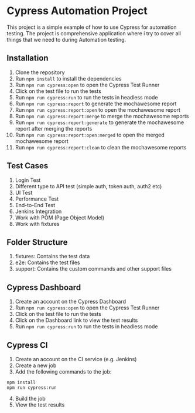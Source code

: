 # Cypress Automation Project
This project is a simple example of how to use Cypress for automation testing. The project is comprehensive application where i try to cover all things that we need to during Automation testing.

## Installation
1. Clone the repository
2. Run `npm install` to install the dependencies
3. Run `npm run cypress:open` to open the Cypress Test Runner
4. Click on the test file to run the tests
5. Run `npm run cypress:run` to run the tests in headless mode
6. Run `npm run cypress:report` to generate the mochawesome report
7. Run `npm run cypress:report:open` to open the mochawesome report
8. Run `npm run cypress:report:merge` to merge the mochawesome reports
9. Run `npm run cypress:report:generate` to generate the mochawesome report after merging the reports
10. Run `npm run cypress:report:open:merged` to open the merged mochawesome report
11. Run `npm run cypress:report:clean` to clean the mochawesome reports

## Test Cases
1. Login Test
2. Different type to API test (simple auth, token auth, auth2 etc)
3. UI Test
4. Performance Test
5. End-to-End Test
6. Jenkins Integration
7. Work with POM (Page Object Model)
8. Work with fixtures

## Folder Structure
1. fixtures: Contains the test data
2. e2e: Contains the test files
3. support: Contains the custom commands and other support files

## Cypress Dashboard
1. Create an account on the Cypress Dashboard
2. Run `npm run cypress:open` to open the Cypress Test Runner
3. Click on the test file to run the tests
4. Click on the Dashboard link to view the test results
5. Run `npm run cypress:run` to run the tests in headless mode

## Cypress CI
1. Create an account on the CI service (e.g. Jenkins)
2. Create a new job
3. Add the following commands to the job:
```
npm install
npm run cypress:run
```
4. Build the job
5. View the test results

